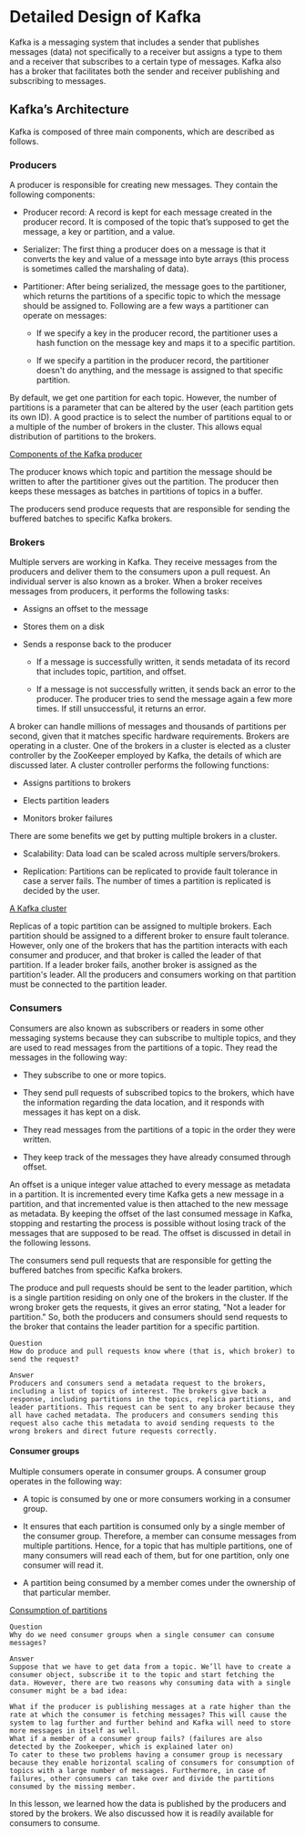 # Detailed Design of Kafka
Kafka is a messaging system that includes a sender that publishes messages (data) not specifically to a receiver but assigns a type to them and a receiver that subscribes to a certain type of messages. Kafka also has a broker that facilitates both the sender and receiver publishing and subscribing to messages.

## Kafka’s Architecture
Kafka is composed of three main components, which are described as follows.

### Producers
A producer is responsible for creating new messages. They contain the following components:

- Producer record: A record is kept for each message created in the producer record. It is composed of the topic that’s supposed to get the message, a key or partition, and a value.

- Serializer: The first thing a producer does on a message is that it converts the key and value of a message into byte arrays (this process is sometimes called the marshaling of data).

- Partitioner: After being serialized, the message goes to the partitioner, which returns the partitions of a specific topic to which the message should be assigned to. Following are a few ways a partitioner can operate on messages:

    - If we specify a key in the producer record, the partitioner uses a hash function on the message key and maps it to a specific partition.

    - If we specify a partition in the producer record, the partitioner doesn't do anything, and the message is assigned to that specific partition.

By default, we get one partition for each topic. However, the number of partitions is a parameter that can be altered by the user (each partition gets its own ID). A good practice is to select the number of partitions equal to or a multiple of the number of brokers in the cluster. This allows equal distribution of partitions to the brokers.

[Components of the Kafka producer](./producer.png)

The producer knows which topic and partition the message should be written to after the partitioner gives out the partition. The producer then keeps these messages as batches in partitions of topics in a buffer.

The producers send produce requests that are responsible for sending the buffered batches to specific Kafka brokers.

### Brokers
Multiple servers are working in Kafka. They receive messages from the producers and deliver them to the consumers upon a pull request. An individual server is also known as a broker. When a broker receives messages from producers, it performs the following tasks:

- Assigns an offset to the message

- Stores them on a disk

- Sends a response back to the producer

    - If a message is successfully written, it sends metadata of its record that includes topic, partition, and offset.

    - If a message is not successfully written, it sends back an error to the producer. The producer tries to send the message again a few more times. If still unsuccessful, it returns an error.

A broker can handle millions of messages and thousands of partitions per second, given that it matches specific hardware requirements. Brokers are operating in a cluster. One of the brokers in a cluster is elected as a cluster controller by the ZooKeeper employed by Kafka, the details of which are discussed later. A cluster controller performs the following functions:

- Assigns partitions to brokers

- Elects partition leaders

- Monitors broker failures

There are some benefits we get by putting multiple brokers in a cluster.

- Scalability: Data load can be scaled across multiple servers/brokers.

- Replication: Partitions can be replicated to provide fault tolerance in case a server fails. The number of times a partition is replicated is decided by the user.

[A Kafka cluster](./cluster.png)

Replicas of a topic partition can be assigned to multiple brokers. Each partition should be assigned to a different broker to ensure fault tolerance. However, only one of the brokers that has the partition interacts with each consumer and producer, and that broker is called the leader of that partition. If a leader broker fails, another broker is assigned as the partition's leader. All the producers and consumers working on that partition must be connected to the partition leader.

### Consumers
Consumers are also known as subscribers or readers in some other messaging systems because they can subscribe to multiple topics, and they are used to read messages from the partitions of a topic. They read the messages in the following way:

- They subscribe to one or more topics.

- They send pull requests of subscribed topics to the brokers, which have the information regarding the data location, and it responds with messages it has kept on a disk.

- They read messages from the partitions of a topic in the order they were written.

- They keep track of the messages they have already consumed through offset.

An offset is a unique integer value attached to every message as metadata in a partition. It is incremented every time Kafka gets a new message in a partition, and that incremented value is then attached to the new message as metadata. By keeping the offset of the last consumed message in Kafka, stopping and restarting the process is possible without losing track of the messages that are supposed to be read. The offset is discussed in detail in the following lessons.

The consumers send pull requests that are responsible for getting the buffered batches from specific Kafka brokers.

The produce and pull requests should be sent to the leader partition, which is a single partition residing on only one of the brokers in the cluster. If the wrong broker gets the requests, it gives an error stating, "Not a leader for partition." So, both the producers and consumers should send requests to the broker that contains the leader partition for a specific partition.

```
Question
How do produce and pull requests know where (that is, which broker) to send the request?

Answer
Producers and consumers send a metadata request to the brokers, including a list of topics of interest. The brokers give back a response, including partitions in the topics, replica partitions, and leader partitions. This request can be sent to any broker because they all have cached metadata. The producers and consumers sending this request also cache this metadata to avoid sending requests to the wrong brokers and direct future requests correctly.
```

#### Consumer groups
Multiple consumers operate in consumer groups. A consumer group operates in the following way:

- A topic is consumed by one or more consumers working in a consumer group.

- It ensures that each partition is consumed only by a single member of the consumer group. Therefore, a member can consume messages from multiple partitions. Hence, for a topic that has multiple partitions, one of many consumers will read each of them, but for one partition, only one consumer will read it.

- A partition being consumed by a member comes under the ownership of that particular member.

[Consumption of partitions](./consumers.png)

```
Question
Why do we need consumer groups when a single consumer can consume messages?

Answer
Suppose that we have to get data from a topic. We’ll have to create a consumer object, subscribe it to the topic and start fetching the data. However, there are two reasons why consuming data with a single consumer might be a bad idea:

What if the producer is publishing messages at a rate higher than the rate at which the consumer is fetching messages? This will cause the system to lag further and further behind and Kafka will need to store more messages in itself as well.
What if a member of a consumer group fails? (failures are also detected by the Zookeeper, which is explained later on)
To cater to these two problems having a consumer group is necessary because they enable horizontal scaling of consumers for consumption of topics with a large number of messages. Furthermore, in case of failures, other consumers can take over and divide the partitions consumed by the missing member.
```

In this lesson, we learned how the data is published by the producers and stored by the brokers. We also discussed how it is readily available for consumers to consume.


